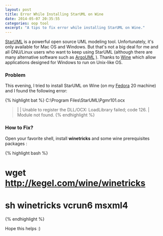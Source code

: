 ```yaml
---
layout: post
title: Error While Installing StarUML on Wine
date: 2014-05-07 20:35:55
categories: oop tool
excerpt: "A tips to fix error while installing StarUML on Wine."
---
```


[StarUML](http://staruml.io/) is a powerful open source UML modeling tool. Unfortunately, it's only available for Mac OS and Windows. But that's not a big deal for me and all GNU/Linux users who want to keep using StarUML (although there are many alternative software such as [ArgoUML](http://argouml.tigris.org/) ). Thanks to [Wine](https://www.winehq.org/) which allow applications designed for Windows to run on Unix-like OS. 

### Problem
This evening, I tried to install StarUML on Wine (on my [Fedora](http://fedoraproject.org/) 20 machine) and I found the following error:

{% highlight bat %}
C:\Program Files\StarUML\Pgmr101.ocx
> |
> | Unable to register the DLL/OCX: LoadLibrary failed; code 126.
> | Module not found.
{% endhighlight %}

### How to Fix?
Open your favorite shell, install **winetricks** and some wine prerequisites packages :

{% highlight bash %}
# wget http://kegel.com/wine/winetricks

# sh winetricks vcrun6 msxml4
{% endhighlight %}

Hope this helps :) 